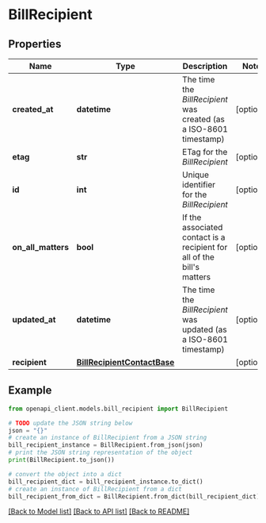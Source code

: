 # BillRecipient


## Properties

Name | Type | Description | Notes
------------ | ------------- | ------------- | -------------
**created_at** | **datetime** | The time the *BillRecipient* was created (as a ISO-8601 timestamp) | [optional] 
**etag** | **str** | ETag for the *BillRecipient* | [optional] 
**id** | **int** | Unique identifier for the *BillRecipient* | [optional] 
**on_all_matters** | **bool** | If the associated contact is a recipient for all of the bill&#39;s matters | [optional] 
**updated_at** | **datetime** | The time the *BillRecipient* was updated (as a ISO-8601 timestamp) | [optional] 
**recipient** | [**BillRecipientContactBase**](BillRecipientContactBase.md) |  | [optional] 

## Example

```python
from openapi_client.models.bill_recipient import BillRecipient

# TODO update the JSON string below
json = "{}"
# create an instance of BillRecipient from a JSON string
bill_recipient_instance = BillRecipient.from_json(json)
# print the JSON string representation of the object
print(BillRecipient.to_json())

# convert the object into a dict
bill_recipient_dict = bill_recipient_instance.to_dict()
# create an instance of BillRecipient from a dict
bill_recipient_from_dict = BillRecipient.from_dict(bill_recipient_dict)
```
[[Back to Model list]](../README.md#documentation-for-models) [[Back to API list]](../README.md#documentation-for-api-endpoints) [[Back to README]](../README.md)


